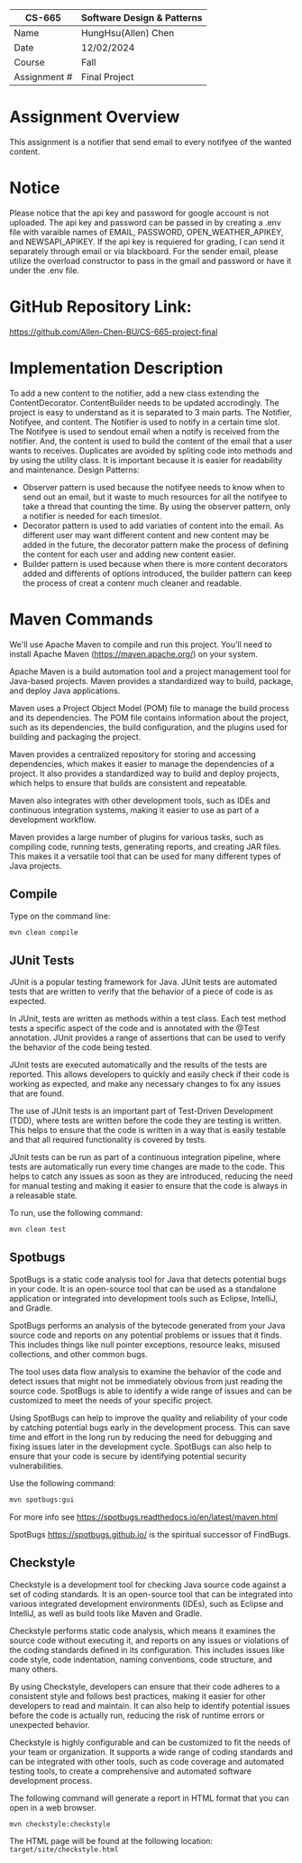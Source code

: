 
| CS-665       | Software Design & Patterns |
|--------------|----------------------------|
| Name         | HungHsu(Allen) Chen        |
| Date         | 12/02/2024                 |
| Course       | Fall                       |
| Assignment # | Final Project              |

# Assignment Overview
This assignment is a notifier that send email to every notifyee of the wanted content.

# Notice
Please notice that the api key and password for google account is not uploaded. The api key and password can be passed in by creating a .env file with varaible names of EMAIL, PASSWORD, OPEN_WEATHER_APIKEY, and NEWSAPI_APIKEY. If the api key is requiered for grading, I can send it separately through email or via blackboard. For the sender email, please utilize the overload constructor to pass in the gmail and password or  have it under the .env file.

# GitHub Repository Link:
https://github.com/Allen-Chen-BU/CS-665-project-final

# Implementation Description
To add a new content to the notifier, add a new class extending the ContentDecorator. ContentBuilder needs to be updated accrodingly.
The project is easy to understand as it is separated to 3 main parts. The Notifier, Notifyee, and content. The Notifier is used to notify in a certain time slot. The Notifyee is used to sendout email when a notify is received from the notifier. And, the content is used to build the content of the email that a user wants to receives.
Duplicates are avoided by spliting code into methods and by using the utility class. It is important because it is easier for readability and maintenance.
Design Patterns:
- Observer pattern is used because the notifyee needs to know when to send out an email, but it waste to much resources for all the notifyee to take a thread that counting the time. By using the observer pattern, only a notifier is needed for each timeslot.
- Decorator pattern is used to add variaties of content into the email. As different user may want different content and new content may be added in the future, the decorator pattern make the process of defining the content for each user and adding new content easier.
- Builder pattern is used because when there is more content decorators added and differents of options introduced, the builder pattern can keep the process of creat a contenr much cleaner and readable.

# Maven Commands

We'll use Apache Maven to compile and run this project. You'll need to install Apache Maven (https://maven.apache.org/) on your system. 

Apache Maven is a build automation tool and a project management tool for Java-based projects. Maven provides a standardized way to build, package, and deploy Java applications.

Maven uses a Project Object Model (POM) file to manage the build process and its dependencies. The POM file contains information about the project, such as its dependencies, the build configuration, and the plugins used for building and packaging the project.

Maven provides a centralized repository for storing and accessing dependencies, which makes it easier to manage the dependencies of a project. It also provides a standardized way to build and deploy projects, which helps to ensure that builds are consistent and repeatable.

Maven also integrates with other development tools, such as IDEs and continuous integration systems, making it easier to use as part of a development workflow.

Maven provides a large number of plugins for various tasks, such as compiling code, running tests, generating reports, and creating JAR files. This makes it a versatile tool that can be used for many different types of Java projects.

## Compile
Type on the command line: 

```bash
mvn clean compile
```



## JUnit Tests
JUnit is a popular testing framework for Java. JUnit tests are automated tests that are written to verify that the behavior of a piece of code is as expected.

In JUnit, tests are written as methods within a test class. Each test method tests a specific aspect of the code and is annotated with the @Test annotation. JUnit provides a range of assertions that can be used to verify the behavior of the code being tested.

JUnit tests are executed automatically and the results of the tests are reported. This allows developers to quickly and easily check if their code is working as expected, and make any necessary changes to fix any issues that are found.

The use of JUnit tests is an important part of Test-Driven Development (TDD), where tests are written before the code they are testing is written. This helps to ensure that the code is written in a way that is easily testable and that all required functionality is covered by tests.

JUnit tests can be run as part of a continuous integration pipeline, where tests are automatically run every time changes are made to the code. This helps to catch any issues as soon as they are introduced, reducing the need for manual testing and making it easier to ensure that the code is always in a releasable state.

To run, use the following command:
```bash
mvn clean test
```


## Spotbugs 

SpotBugs is a static code analysis tool for Java that detects potential bugs in your code. It is an open-source tool that can be used as a standalone application or integrated into development tools such as Eclipse, IntelliJ, and Gradle.

SpotBugs performs an analysis of the bytecode generated from your Java source code and reports on any potential problems or issues that it finds. This includes things like null pointer exceptions, resource leaks, misused collections, and other common bugs.

The tool uses data flow analysis to examine the behavior of the code and detect issues that might not be immediately obvious from just reading the source code. SpotBugs is able to identify a wide range of issues and can be customized to meet the needs of your specific project.

Using SpotBugs can help to improve the quality and reliability of your code by catching potential bugs early in the development process. This can save time and effort in the long run by reducing the need for debugging and fixing issues later in the development cycle. SpotBugs can also help to ensure that your code is secure by identifying potential security vulnerabilities.

Use the following command:

```bash
mvn spotbugs:gui 
```

For more info see 
https://spotbugs.readthedocs.io/en/latest/maven.html

SpotBugs https://spotbugs.github.io/ is the spiritual successor of FindBugs.


## Checkstyle 

Checkstyle is a development tool for checking Java source code against a set of coding standards. It is an open-source tool that can be integrated into various integrated development environments (IDEs), such as Eclipse and IntelliJ, as well as build tools like Maven and Gradle.

Checkstyle performs static code analysis, which means it examines the source code without executing it, and reports on any issues or violations of the coding standards defined in its configuration. This includes issues like code style, code indentation, naming conventions, code structure, and many others.

By using Checkstyle, developers can ensure that their code adheres to a consistent style and follows best practices, making it easier for other developers to read and maintain. It can also help to identify potential issues before the code is actually run, reducing the risk of runtime errors or unexpected behavior.

Checkstyle is highly configurable and can be customized to fit the needs of your team or organization. It supports a wide range of coding standards and can be integrated with other tools, such as code coverage and automated testing tools, to create a comprehensive and automated software development process.

The following command will generate a report in HTML format that you can open in a web browser. 

```bash
mvn checkstyle:checkstyle
```

The HTML page will be found at the following location:
`target/site/checkstyle.html`




